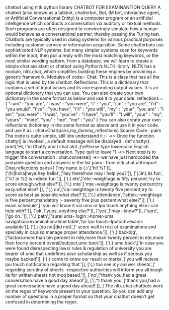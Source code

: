 chatbot using nltk python library CHATBOT FOR EXAMINANTION QUERY A chatbot (also known as a talkbot, chatterbot, Bot, IM bot, interactive agent, or Artificial Conversational Entity) is a computer program or an artificial intelligence which conducts a conversation via auditory or textual methods. Such programs are often designed to convincingly simulate how a human would behave as a conversational partner, thereby passing the Turing test. Chatbots are typically used in dialog systems for various practical purposes including customer service or information acquisition. Some chatterbots use sophisticated NLP systems, but many simpler systems scan for keywords within the input, then pull a reply with the most matching keywords, or the most similar wording pattern, from a database.
we will learn to create a simple chat assistant or chatbot using Python’s NLTK library. NLTK has a module, nltk.chat, which simplifies building these engines by providing a generic framework. Modules of code:- Chat: This is a class that has all the logic that is used by the chatbot. Reflections: This is a dictionary that contains a set of input values and its corresponding output values. It is an optional dictionary that you can use. You can also create your own dictionary in the same format as below and use it in your code.
reflections = { "i am" : "you are", "i was" : "you were", "i" : "you", "i'm" : "you are", "i'd" : "you would", "i've" : "you have", "i'll" : "you will", "my" : "your", "you are" : "I am", "you were" : "I was", "you've" : "I have", "you'll" : "I will", "your" : "my", "yours" : "mine", "you" : "me", "me" : "you" }
You can also create your own reflections dictionary in the same format as above and use it in your code.
and use it as :
chat=Chat(pairs,my_dummy_reflections)
Source Code :
pairs
The code is quite simple, still lets understand it :-
->> Once the function chatty() is invoked , a default message will be displayed :
def chatty(): print("Hi, I'm Chatty and I chat alot ;)\nPlease type lowercase English language to start a conversation. Type quit to leave ")
->> Next step is to trigger the conversation :
chat.converse()
->> we have just hardcoded the probable question and answers in the list pairs.: from nltk.chat.util import Chat,reflections
pairs=[ ['my name is (.)',['hi! %1']], ['(hi|holla|heya|hey|hello)',['hey there!how may i help you?']], ['(.)in(.)is fun',['%1 in %2 is indeed fun ']], ['(.) ete',['ete:-weightage is fifty percent; try to score enough.what else?']], ['(.) mte',['mte:-weightage is twenty percent;try easy.what else?']], ['(.) ca',['ca:-weightage is twenty five percent;try to score as best as possible.what else?']], ['(.) attendance',['atten.:-weightage is five percent;mandatory :- seventy five plus percent.what else?']], ['(.) exam schedule',[' you will know it via ums or lpu touch.anything else i can help with?']], ['ok',['yups, anything else?']], ['yes',['may i know?']], ['sure',['go on..']], ['(.) path',['sure! ums- login >home>ums navigation>examination>time table','for lpu touch:-lputoch>exams available']], ['(.) (do not|did not)',[' score well in rest of examinations and specially in ca,also manage proper attendance.']], ['(.) backlog',['factors:more than ten percent in mte,more than twenty percent in ete,more then fourty percent overall/subject,umc back']], ['(.) umc back',['in case you were found disrespecting laws/ rules & regulation of university you are bearer of umc that undefines your scholarship as well as if serious you maybe backed']], ['(.) come to know our result or marks',['you will recieve lpu touch notification regarding that.']], ['(.) too see my answer sheets',[' regarding scrutiny of sheets -respective authorities will inform you although its for written sheets not mcq based.']], ['no',['thank you,had a great conversation.have a good day ahead!']], ['(.*) thank you',['thank you,had a great conversation.have a good day ahead!']], ]
The nltk.chat chatbots work on the regex of keywords present in your question. So you can add any number of questions in a proper format so that your chatbot doesn’t get confused in determining the regex.
